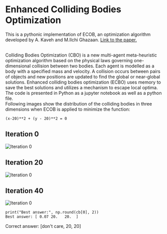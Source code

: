 # Enhanced Colliding Bodies Optimization

This is a pythonic implementation of ECOB, an optimization algorithm developed by A. Kaveh and M.Ilchi Ghazaan.
[Link to the paper.](https://www.sciencedirect.com/science/article/abs/pii/S096599781400129X#:~:text=CBO%20is%20a%20population%2Dbased,governing%20laws%20from%20the%20physics.)

<br>
Colliding Bodies Optimization (CBO) is a new multi-agent meta-heuristic optimization algorithm based on
the physical laws governing one-dimensional collision between two bodies. Each agent is modelled as a 
body with a specified mass and velocity. A collision occurs between pairs of objects and new positions 
are updated to find the global or near-global solutions. Enhanced colliding bodies optimization (ECBO) 
uses memory to save the best solutions and utilizes a mechanism to escape local optima. The code is presented in Python as a jupyter notebook as well as a python file.

<br>
Following images show the distribution of the colliding bodies in three dimensions when ECOB is applied to minimize the function:<br>

```
(x-20)**2 + (y - 20)**2 = 0
```

<h2>Iteration 0</h2>

![Iteration 0](https://github.com/Cossak/Enhanced-Colliding-Bodies-Optimization/blob/main/iter0.png "Particles at iteration 0")

<h2>Iteration 20</h2>

![Iteration 0](https://github.com/Cossak/Enhanced-Colliding-Bodies-Optimization/blob/main/iter20.png "Particles at iteration 0")

<h2>Iteration 40</h2>

![Iteration 0](https://github.com/Cossak/Enhanced-Colliding-Bodies-Optimization/blob/main/iter40.png "Particles at iteration 0")

```
print("Best answer:", np.round(cb[0], 2))
Best answer: [ 0.07 20.   20.  ]
```
Correct answer: [don't care, 20, 20]
